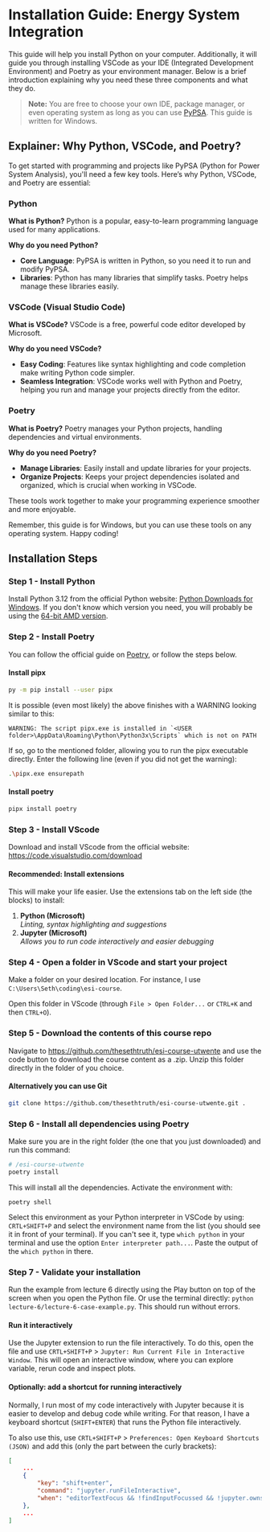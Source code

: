 # Installation Guide: Energy System Integration

This guide will help you install Python on your computer. Additionally, it will guide you through installing VSCode as your IDE (Integrated Development Environment) and Poetry as your environment manager. Below is a brief introduction explaining why you need these three components and what they do.

> **Note:** You are free to choose your own IDE, package manager, or even operating system as long as you can use [PyPSA](https://pypsa.readthedocs.io/en/latest/getting-started/installation.html). This guide is written for Windows.

## Explainer: Why Python, VSCode, and Poetry?

To get started with programming and projects like PyPSA (Python for Power System Analysis), you'll need a few key tools. Here’s why Python, VSCode, and Poetry are essential:

### Python
**What is Python?**
Python is a popular, easy-to-learn programming language used for many applications.

**Why do you need Python?**
- **Core Language**: PyPSA is written in Python, so you need it to run and modify PyPSA.
- **Libraries**: Python has many libraries that simplify tasks. Poetry helps manage these libraries easily.

### VSCode (Visual Studio Code)
**What is VSCode?**
VSCode is a free, powerful code editor developed by Microsoft.

**Why do you need VSCode?**
- **Easy Coding**: Features like syntax highlighting and code completion make writing Python code simpler.
- **Seamless Integration**: VSCode works well with Python and Poetry, helping you run and manage your projects directly from the editor.

### Poetry
**What is Poetry?**
Poetry manages your Python projects, handling dependencies and virtual environments.

**Why do you need Poetry?**
- **Manage Libraries**: Easily install and update libraries for your projects.
- **Organize Projects**: Keeps your project dependencies isolated and organized, which is crucial when working in VSCode.

These tools work together to make your programming experience smoother and more enjoyable.

Remember, this guide is for Windows, but you can use these tools on any operating system. Happy coding!

## Installation Steps

### Step 1 - Install Python 

Install Python 3.12 from the official Python website: [Python Downloads for Windows](https://www.python.org/downloads/windows/). If you don't know which version you need, you will probably be using the [64-bit AMD version](https://www.python.org/ftp/python/3.12.7/python-3.12.7-amd64.exe).

### Step 2 - Install Poetry 

You can follow the official guide on [Poetry](https://python-poetry.org/docs/#installing-with-pipx), or follow the steps below.

#### Install pipx
```bash
py -m pip install --user pipx
```

It is possible (even most likely) the above finishes with a WARNING looking similar to this:
```
WARNING: The script pipx.exe is installed in `<USER folder>\AppData\Roaming\Python\Python3x\Scripts` which is not on PATH
``` 
If so, go to the mentioned folder, allowing you to run the pipx executable directly. Enter the following line (even if you did not get the warning):
```bash
.\pipx.exe ensurepath
```
#### Install poetry
```bash
pipx install poetry
```

### Step 3 - Install VScode

Download and install VScode from the official website: https://code.visualstudio.com/download

#### Recommended: Install extensions
This will make your life easier. Use the extensions tab on the left side (the blocks) to install:
1. **Python (Microsoft)**  
   *Linting, syntax highlighting and suggestions*
2. **Jupyter (Microsoft)**  
   *Allows you to run code interactively and easier debugging*

### Step 4 - Open a folder in VScode and start your project

Make a folder on your desired location. For instance, I use `C:\Users\Seth\coding\esi-course`.

Open this folder in VScode (through `File > Open Folder...` or `CTRL+K` and then `CTRL+O`).

### Step 5 - Download the contents of this course repo

Navigate to https://github.com/thesethtruth/esi-course-utwente and use the code button to download the course content as a .zip. Unzip this folder directly in the folder of you choice. 

#### Alternatively you can use Git

```bash
git clone https://github.com/thesethtruth/esi-course-utwente.git .
```

### Step 6 - Install all dependencies using Poetry 
Make sure you are in the right folder (the one that you just downloaded) and run this command:

```bash
# /esi-course-utwente
poetry install
```

This will install all the dependencies. Activate the environment with:

```
poetry shell
```
Select this environment as your Python interpreter in VSCode by using: `CRTL+SHIFT+P` and select the environment name from the list (you should see it in front of your terminal). If you can't see it, type `which python` in your terminal and use the option `Enter interpreter path...`. Paste the output of the `which python` in there. 

### Step 7 - Validate your installation

Run the example from lecture 6 directly using the Play button on top of the screen when you open the Python file. Or use the terminal directly: `python lecture-6/lecture-6-case-example.py`. This should run without errors.

#### Run it interactively
Use the Jupyter extension to run the file interactively. To do this, open the file and use `CRTL+SHIFT+P` > `Jupyter: Run Current File in Interactive Window`. This will open an interactive window, where you can explore variable, rerun code and inspect plots. 

#### Optionally: add a shortcut for running interactively

Normally, I run most of my code interactively with Jupyter because it is easier to develop and debug code while writing. For that reason, I have a keyboard shortcut (`SHIFT+ENTER`) that runs the Python file interactively.

To also use this, use `CRTL+SHIFT+P` > `Preferences: Open Keyboard Shortcuts (JSON)` and add this (only the part between the curly brackets):

```json
[
    ...
    {
        "key": "shift+enter",
        "command": "jupyter.runFileInteractive",
        "when": "editorTextFocus && !findInputFocussed && !jupyter.ownsSelection && !notebookEditorFocused && !replaceInputFocussed && editorLangId == 'python'"
    },
    ...
]
```